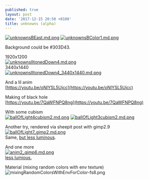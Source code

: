 ```yaml
---
published: true
layout: post
date: '2017-12-15 20:50 +0100'
title: unknowns (alpha)
---
```

[![unknownsBEast.md.png](https://cdn.scrot.moe/images/2017/11/28/unknownsBEast.md.png)](https://cdn.scrot.moe/images/2017/11/28/unknownsBEast.png)
[![unknownsBColor1.md.png](https://cdn.scrot.moe/images/2017/11/28/unknownsBColor1.md.png)](https://cdn.scrot.moe/images/2017/11/28/unknownsBColor1.png)

Background could be #303D43.

1920x1200  
[![unknownsIItonedDown4.md.png](https://cdn.scrot.moe/images/2017/11/28/unknownsIItonedDown4.md.png)](https://cdn.scrot.moe/images/2017/11/28/unknownsIItonedDown4.png)  
3440x1440  
[![unknownsIItonedDown4_3440x1440.md.png](https://cdn.scrot.moe/images/2017/11/29/unknownsIItonedDown4_3440x1440.md.png)](https://cdn.scrot.moe/images/2017/11/29/unknownsIItonedDown4_3440x1440.png)

And a lil anim  
[https://youtu.be/oNlYSL5Ujcc](https://youtu.be/oNlYSL5Ujcc)

Making of black hole  
[https://youtu.be/7QaWFNPQ8ng](https://youtu.be/7QaWFNPQ8ng)

With some cubism  
[![ballOfLight4cubism2.md.png](https://cdn.scrot.moe/images/2017/12/03/ballOfLight4cubism2.md.png)](https://cdn.scrot.moe/images/2017/12/03/ballOfLight4cubism2.png)
[![ballOfLight3cubism2.md.png](https://cdn.scrot.moe/images/2017/12/03/ballOfLight3cubism2.md.png)](https://cdn.scrot.moe/images/2017/12/03/ballOfLight3cubism2.png)

Another try, rendered via sheepit post with gimp2.9  
[![ballOfLight7_gimp2.md.png](https://cdn.scrot.moe/images/2017/12/15/ballOfLight7_gimp2.md.png)](https://cdn.scrot.moe/images/2017/12/15/ballOfLight7_gimp2.png)  
Same, [but less luminous](https://cdn.scrot.moe/images/2017/12/15/ballOfLight7_gimp3.png).

And one more  
[![anim2_gimp6.md.png](https://cdn.scrot.moe/images/2017/12/15/anim2_gimp6.md.png)](https://cdn.scrot.moe/images/2017/12/15/anim2_gimp6.png)  
[less lumious.](https://cdn.scrot.moe/images/2017/12/15/anim2_gimp5.png)

Material (mixing random colors with env texture)  
![mixingRandomColorsWithEnvForColor-fs8.png]({{site.baseurl}}/media/mixingRandomColorsWithEnvForColor-fs8.png)

